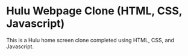 # Hulu Webpage Clone (HTML, CSS, Javascript)
This is a Hulu home screen clone completed using HTML, CSS, and Javascript.
